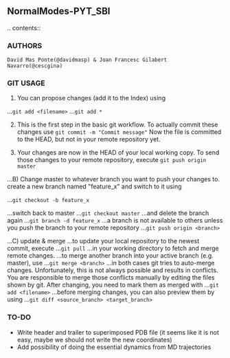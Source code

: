 ## NormalModes-PYT_SBI

.. contents::

### AUTHORS

    David Mas Ponte(@davidmasp) & Joan Francesc Gilabert Navarro(@cescgina)

### GIT USAGE

1) You can propose changes (add it to the Index) using

...`git add <filename>`
...`git add *`

2) This is the first step in the basic git workflow. To actually commit these changes use
  `git commit -m "Commit message"`
Now the file is committed to the HEAD, but not in your remote repository yet.

3) Your changes are now in the HEAD of your local working copy. To send those changes to your remote repository, execute
  `git push origin master`

...B) Change master to whatever branch you want to push your changes to.
create a new branch named "feature_x" and switch to it using

...`git checkout -b feature_x`

...switch back to master
...`git checkout master`
...and delete the branch again
...`git branch -d feature_x`
...a branch is not available to others unless you push the branch to your remote repository
...`git push origin <branch>`

...C) update & merge
...to update your local repository to the newest commit, execute
...`git pull`
...in your working directory to fetch and merge remote changes.
...to merge another branch into your active branch (e.g. master), use
...`git merge <branch>`
...in both cases git tries to auto-merge changes. Unfortunately, this is not always possible and results in conflicts. You are responsible to merge those conflicts manually by editing the files shown by git. After changing, you need to mark them as merged with
...`git add <filename>`
...before merging changes, you can also preview them by using
...`git diff <source_branch> <target_branch>`

### TO-DO

* Write header and trailer to superimposed PDB file (it seems like it is not
  easy, maybe we should not write the new coordinates)
* Add possibility of doing the essential dynamics from MD trajectories
